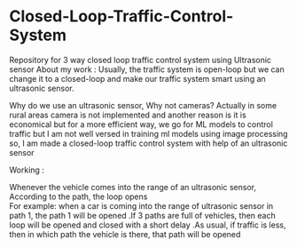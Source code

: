 # Closed-Loop-Traffic-Control-System
Repository for 3 way closed loop traffic control system using Ultrasonic sensor
About my work :
       Usually, the traffic system is open-loop but we can change it to a closed-loop and make our traffic system smart using an ultrasonic sensor.

Why do we use an ultrasonic sensor, Why not cameras?
       Actually in some rural areas camera is not implemented and another reason is it is economical but for a more efficient way, we go for ML models to control traffic but I am not well versed in training ml models using image processing  so, I am made a closed-loop traffic control system with help of an ultrasonic sensor


Working :

 Whenever the vehicle comes into the range of an ultrasonic sensor, According to the path, the loop opens  
For example: when a car is coming into the range of ultrasonic sensor in path 1, the path 1 will be opened .If 3 paths are full of vehicles, then each loop will be opened and closed with a short delay .As usual, if traffic is less, then in which path the vehicle is there, that path will be opened 
